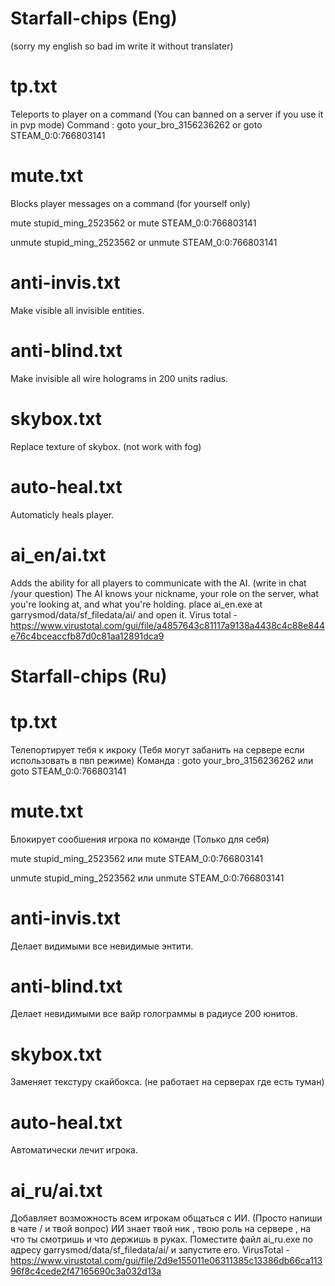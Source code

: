 # Starfall-chips (Eng)
(sorry my english so bad im write it without translater)
# tp.txt
  Teleports to player on a command (You can banned on a server if you use it in pvp mode)
  Command :
  goto your_bro_3156236262
  or
  goto STEAM_0:0:766803141
  # mute.txt
  Blocks player messages on a command (for yourself only)

   mute stupid_ming_2523562
   or
   mute STEAM_0:0:766803141
   
   unmute stupid_ming_2523562
   or
   unmute STEAM_0:0:766803141
# anti-invis.txt
  Make visible all invisible entities.
# anti-blind.txt
  Make invisible all wire holograms in 200 units radius.
# skybox.txt
  Replace texture of skybox. (not work with fog)
# auto-heal.txt
  Automaticly heals player.
# ai_en/ai.txt
  Adds the ability for all players to communicate with the AI. 
  (write in chat /your question)
  The AI knows your nickname, your role on the server, what you're looking at, and what you're holding.
  place ai_en.exe at garrysmod/data/sf_filedata/ai/ and open it.
  Virus total - https://www.virustotal.com/gui/file/a4857643c81117a9138a4438c4c88e844e76c4bceaccfb87d0c81aa12891dca9

# Starfall-chips (Ru)
# tp.txt
  Телепортирует тебя к икроку (Тебя могут забанить на сервере если использовать в пвп режиме)
  Команда :
  goto your_bro_3156236262
  или
  goto STEAM_0:0:766803141
  # mute.txt
  Блокирует сообшения игрока по команде (Только для себя)

   mute stupid_ming_2523562
   или
   mute STEAM_0:0:766803141
   
   unmute stupid_ming_2523562
   или
   unmute STEAM_0:0:766803141
# anti-invis.txt
  Делает видимыми все невидимые энтити.
# anti-blind.txt
  Делает невидимыми все вайр голограммы в радиусе 200 юнитов.
# skybox.txt
  Заменяет текстуру скайбокса. (не работает на серверах где есть туман)
# auto-heal.txt
  Автоматически лечит игрока.
# ai_ru/ai.txt
  Добавляет возможность всем игрокам общаться с ИИ. 
  (Просто напиши в чате / и твой вопрос)
  ИИ знает твой ник , твою роль на сервере , на что ты смотришь и что держишь в руках.
  Поместите файл ai_ru.exe по адресу garrysmod/data/sf_filedata/ai/ и запустите его.
  VirusTotal - https://www.virustotal.com/gui/file/2d9e155011e06311385c13386db66ca11396f8c4cede2f47165690c3a032d13a
   

